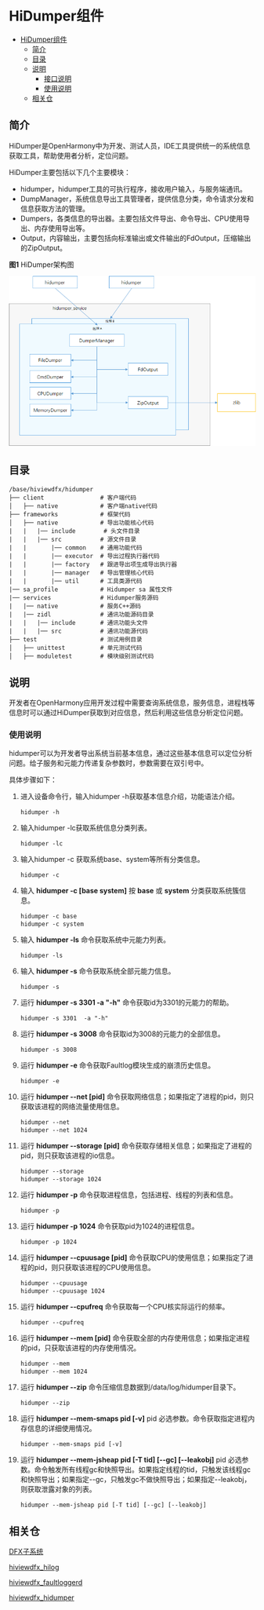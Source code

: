 # HiDumper组件<a name="ZH-CN_TOPIC_0000001116225437"></a>


- [HiDumper组件<a name="ZH-CN_TOPIC_0000001116225437"></a>](#hidumper组件)
  - [简介<a name="section11660541593"></a>](#简介)
  - [目录<a name="section161941989596"></a>](#目录)
  - [说明<a name="section1312121216216"></a>](#说明)
    - [接口说明<a name="section1551164914237"></a>](#接口说明)
    - [使用说明<a name="section129654513264"></a>](#使用说明)
  - [相关仓<a name="section1371113476307"></a>](#相关仓)
																					 

## 简介<a name="section11660541593"></a>

HiDumper是OpenHarmony中为开发、测试人员，IDE工具提供统一的系统信息获取工具，帮助使用者分析，定位问题。

HiDumper主要包括以下几个主要模块：

-   hidumper，hidumper工具的可执行程序，接收用户输入，与服务端通讯。
-   DumpManager，系统信息导出工具管理者，提供信息分类，命令请求分发和信息获取方法的管理。
-   Dumpers，各类信息的导出器。主要包括文件导出、命令导出、CPU使用导出、内存使用导出等。
-   Output，内容输出，主要包括向标准输出或文件输出的FdOutput，压缩输出的ZipOutput。

**图1**  HiDumper架构图

![](figures/zh-cn_image_0000001116226343.png)

## 目录<a name="section161941989596"></a>

```
/base/hiviewdfx/hidumper
├── client                # 客户端代码
│   ├── native            # 客户端native代码
├── frameworks            # 框架代码
│   ├── native            # 导出功能核心代码
|   |   |── include        # 头文件目录
|   |   |── src           # 源文件目录
|   |       |── common    # 通用功能代码
|   |       |── executor  # 导出过程执行器代码
|   |       |── factory   # 跟进导出项生成导出执行器
|   |       |── manager   # 导出管理核心代码
|   |       |── util      # 工具类源代码
|── sa_profile            # Hidumper sa 属性文件
|── services              # Hidumper服务源码
|   |── native            # 服务C++源码
|   |── zidl              # 通讯功能源码目录
|   |   |── include       # 通讯功能头文件
|   |   |── src           # 通讯功能源代码
├── test                  # 测试用例目录
│   ├── unittest          # 单元测试代码
│   ├── moduletest        # 模块级别测试代码
```

## 说明<a name="section1312121216216"></a>

开发者在OpenHarmony应用开发过程中需要查询系统信息，服务信息，进程栈等信息时可以通过HiDumper获取到对应信息，然后利用这些信息分析定位问题。


### 使用说明<a name="section129654513264"></a>

hidumper可以为开发者导出系统当前基本信息，通过这些基本信息可以定位分析问题。给子服务和元能力传递复杂参数时，参数需要在双引号中。

具体步骤如下：

1.  进入设备命令行，输入hidumper -h获取基本信息介绍，功能语法介绍。

    ```
    hidumper -h
    ```

2.  输入hidumper -lc获取系统信息分类列表。

    ```
    hidumper -lc
    ```

3.  输入hidumper -c 获取系统base、system等所有分类信息。

    ```
    hidumper -c
    ```

4.  输入  **hidumper -c [base system]**  按  **base** 或 **system** 分类获取系统簇信息。

    ```
    hidumper -c base
    hidumper -c system
    ```

5.  输入  **hidumper -ls**  命令获取系统中元能力列表。

    ```
    hidumper -ls
    ```

6.  输入  **hidumper -s**  命令获取系统全部元能力信息。

    ```
    hidumper -s
    ```

7.  运行  **hidumper -s 3301 -a "-h"**  命令获取id为3301的元能力的帮助。

    ```
    hidumper -s 3301  -a "-h"
    ```

8.  运行  **hidumper -s 3008**  命令获取id为3008的元能力的全部信息。

    ```
    hidumper -s 3008
    ```

9.  运行  **hidumper -e**  命令获取Faultlog模块生成的崩溃历史信息。

    ```
    hidumper -e
    ```

10. 运行  **hidumper --net [pid]**  命令获取网络信息；如果指定了进程的pid，则只获取该进程的网络流量使用信息。

    ```
    hidumper --net
    hidumper --net 1024
    ```

11. 运行  **hidumper --storage [pid]**  命令获取存储相关信息；如果指定了进程的pid，则只获取该进程的io信息。

    ```
    hidumper --storage
    hidumper --storage 1024
    ```
12. 运行  **hidumper -p**  命令获取进程信息，包括进程、线程的列表和信息。

    ```
    hidumper -p
    ```

13. 运行  **hidumper -p 1024**  命令获取pid为1024的进程信息。

    ```
    hidumper -p 1024
    ```

14. 运行  **hidumper --cpuusage [pid]**  命令获取CPU的使用信息；如果指定了进程的pid，则只获取该进程的CPU使用信息。

    ```
    hidumper --cpuusage
    hidumper --cpuusage 1024
    ```

15. 运行  **hidumper --cpufreq**  命令获取每一个CPU核实际运行的频率。

    ```
    hidumper --cpufreq
    ```

16. 运行  **hidumper --mem [pid]**  命令获取全部的内存使用信息；如果指定进程的pid，只获取该进程的内存使用情况。

    ```
    hidumper --mem
    hidumper --mem 1024
    ```

17. 运行  **hidumper --zip**  命令压缩信息数据到/data/log/hidumper目录下。

    ```
    hidumper --zip
    ```

18. 运行  **hidumper --mem-smaps pid [-v]**  pid 必选参数。命令获取指定进程内存信息的详细使用情况。

    ```
    hidumper --mem-smaps pid [-v]
    ```

19. 运行  **hidumper --mem-jsheap pid [-T tid] [--gc] [--leakobj]**  pid 必选参数。命令触发所有线程gc和快照导出。如果指定线程的tid，只触发该线程gc和快照导出；如果指定--gc，只触发gc不做快照导出；如果指定--leakobj，则获取泄露对象的列表。

    ```
    hidumper --mem-jsheap pid [-T tid] [--gc] [--leakobj]
    ```

## 相关仓<a name="section1371113476307"></a>


[DFX子系统](https://gitee.com/openharmony/docs/blob/master/zh-cn/readme/DFX子系统.md)

[hiviewdfx_hilog](https://gitee.com/openharmony/hiviewdfx_hilog/blob/master/README_zh.md)

[hiviewdfx_faultloggerd](https://gitee.com/openharmony/hiviewdfx_faultloggerd/blob/master/README_zh.md)

[hiviewdfx_hidumper](https://gitee.com/openharmony/hiviewdfx_hidumper/blob/master/README_zh.md)
